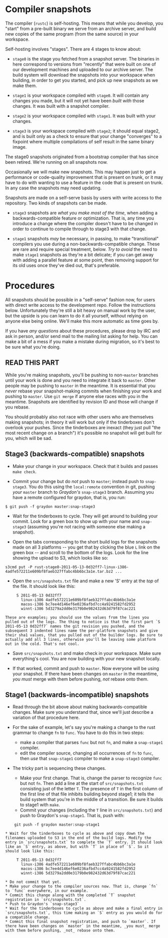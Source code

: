 # Compiler snapshots

The compiler (`rustc`) is self-hosting. This means that while you develop, you "start" from a pre-built binary we serve from an archive server, and build new copies of the same program (from the same source) in your workspace.

Self-hosting involves "stages". There are 4 stages to know about:

* `stage0` is the stage you fetched from a snapshot server. The binaries in here correspond to versions from "recently" that were built on one of our development machines and uploaded to our archive server. The build system will download the snapshots into your workspace when building, in order to get you started, and pick up new snapshots as we make them.

* `stage1` is your workspace compiled with `stage0`. It will contain any changes you made, but it will not yet have been *built with* those changes. It was built with a snapshot compiler.

* `stage2` is your workspace compiled with `stage1`. It was built with your changes.

* `stage3` is your workspace compiled with `stage2`; it should equal stage2, and is built only as a check to ensure that your change "converges" to a fixpoint where multiple compilations of self result in the same binary image.

The stage0 snapshots originated from a bootstrap compiler that has since been retired. We're running on all snapshots now.

Occasionally we will make new snapshots. This may happen just to get a performance or code-quality improvement that is present on trunk, or it may have to do with wanting to use a feature in the code that is present on trunk. In any case the snapshots may need updating.

Snapshots are made on a self-serve basis by users with write access to the repository. Two kinds of snapshots can be made.

* `stage3` snapshots are _what you make most of the time_, when adding a backwards-compatible feature or optimization. That is, any time you introduce a change where the compiler doesn't have to be changed in order to continue to compile through to stage3 with that change.

* `stage1` snapshots _may_ be necessary, in passing, to make "transitional" compilers you use during a non-backwards-compatible change. These are rare and require special treatment, below. _Try to avoid_ the need to make `stage1` snapshots as they're a bit delicate; if you can get away with adding a parallel feature at some point, then removing support for its old uses once they've died out, that's preferable.

# Procedures

All snapshots should be possible in a "self-serve" fashion now, for users with direct write access to the development repo. Follow the instructions below. Unfortunately they're still a bit heavy on manual work by the user, but the upside is you can learn to do it all yourself, without relying on anyone else being online. We'll make this more automatic as time goes by.

If you have _any questions_ about these procedures, please drop by IRC and ask in person, and/or send mail to the mailing list asking for help. You can make a bit of a mess if you make a mistake during migration, so it's best to be sure what you're doing.

## READ THIS PART

While you're making snapshots, you'll be pushing to non-`master` branches until your work is done and you need to integrate it back to `master`. Other people may be pushing to `master` in the meantime. It is essential that you _never_ rebase your snapshot-making commits when finishing your work and pushing to `master`. Use `git merge` if anyone else races with you in the meantime. Snapshots are identified by revision ID and those will change if you rebase.

You should probably also not race with other users who are themselves making snapshots; in theory it will work but only if the tinderboxes don't overlook your pushes. Since the tinderboxes are inexact (they just pull "the most recent change on a branch") it's possible no snapshot will get built for you, which will be sad.

## Stage3 (backwards-compatible) snapshots

* Make your change in your workspace. Check that it builds and passes `make check`.

* Commit your change but do _not_ push to `master`; instead push to `snap-stage3`. You do this using the `local:remote` convention in git, pushing _your_ `master` branch to _Graydon's_ `snap-stage3` branch. Assuming you have a remote configured for graydon, that is, you run:
```
$ git push -f graydon master:snap-stage3
```

* Wait for the tinderboxes to cycle. They will get around to building your commit. Look for a green box to show up with your name and `snap-stage3` (assuming you're not racing with someone else making a snapshot).

* Open the tabs corresponding to the short build logs for the snapshots made on all 3 platforms -- you get that by clicking the blue `L` link on the green box -- and scroll to the bottom of the logs. Look for the line showing the upload to S3, which looks like so:
```
s3cmd put -P rust-stage0-2011-05-13-0d32ff7-linux-i386-4adfe572211e609bf8faeb327ffabc4bb6bc3a1e.tar.bz2 ...
```

* Open the `src/snapshots.txt` file and make a new 'S' entry at the _top_ of the file. It should look like this:
```
     S 2011-05-13 0d32ff7
       linux-i386 4adfe572211e609bf8faeb327ffabc4bb6bc3a1e
       macos-i386 bc7ee4d146ef6e0236afbd7cc4a9241582fd2952
       winnt-i386 5d3279a2dd0e3179b0e982432d63d79f87cac221
```
    These are examples; you should use the values from the lines you pulled out of the logs. The thing to notice is that the first part `S 2011-05-13 0d32ff7` names the git revision you pushed, and the subsequent 3 indented lines name the per-platform snapshots and give their sha1 values, that you pulled out of the builder logs. Be sure to actually add all 3 lines, otherwise you'll be leaving some platform out in the cold. That's not cool.

* Save `src/snapshots.txt` and make check in your workspace. Make sure everything's cool. You are now building with your new snapshot locally.

* If that worked, commit and push to `master`. Now everyone will be using your snapshot. If there have been changes on `master` in the meantime, _you must_ merge with them before pushing, _not_ rebase onto them.

## Stage1 (backwards-incompatible) snapshots

* Read through the bit above about making backwards-compatible changes. Make sure you understand that, since we'll just describe a variation of that procedure here.

* For the sake of example, let's say you're making a change to the rust grammar to change `fn` to `func`. You have to do this in two steps: 
    * make a compiler that parses `func` but not `fn`, and make a `snap-stage1` compiler.
    * edit the compiler source, changing all occurrences of `fn` to `func`, then _use_ that `snap-stage1` compiler to make a `snap-stage3` compiler.

* The tricky part is sequencing these changes.
    * Make your first change. That is, change the parser to recognize `func` but not `fn`. Then add a line at the start of `src/snapshots.txt` consisting just of the letter `T`. The presence of `T` in the first column of the first line of that file inhibits building beyond stage1; it tells the build system that you're in the middle of a transition. Be sure it builds to stage1 with `make`.
    * Commit your changes (including the `T` line in `src/snapshots.txt`) and push to Graydon's `snap-stage1`. That is, push with:
```
    git push -f graydon master:snap-stage1
```
    * Wait for the tinderboxes to cycle as above and copy down the filenames uploaded to S3 in the end of the build logs. Modify the entry in `src/snapshots.txt` to complete the `T` entry. It should look like an `S` entry, as above, but with `T` in place of `S`. So it should look like this:
```
     T 2011-05-13 0d32ff7
       linux-i386 4adfe572211e609bf8faeb327ffabc4bb6bc3a1e
       macos-i386 bc7ee4d146ef6e0236afbd7cc4a9241582fd2952
       winnt-i386 5d3279a2dd0e3179b0e982432d63d79f87cac221
```
    * Do not commit that yet.
    * Make your change to the compiler sources now. That is, change `fn` to `func` everywhere, in our example.
    * Commit this change along with the completed `T` snapshot registration in `src/snapshots.txt`.
    * Push to Graydon's `snap-stage3`
    * Wait for the tinderboxes to cycle as above and make a final entry in `src/snapshots.txt`, this time making an `S` entry as you would do for a compatible change.
    * Commit this final snapshot registration, and push to `master`. If there have been changes on `master` in the meantime, _you must_ merge with them before pushing, _not_ rebase onto them.

